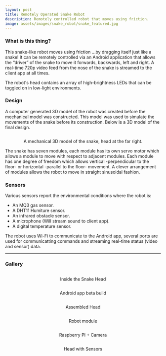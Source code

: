 ```yaml
---
layout: post
title: Remotely Operated Snake Robot
description: Remotely controlled robot that moves using friction.
image: assets/images/snake_robot/snake_featured.jpg
---
```


### What is this thing?

This snake-like robot moves using friction ...by dragging itself just like a snake! It can be remotely controlled via an Android application that allows the “driver” of the snake to move it forwards, backwards, left and right. A real-time 720p video feed from the nose of the snake is streamed to the client app at all times. 

The robot's head contains an array of high-brightness LEDs that can be toggled on in low-light environments.

### Design

A computer generated 3D model of the robot was created before the mechanical model was constructed. This model was used to simulate the movements of the snake before its construction. Below is a 3D model of the final design. 

<div class="row">
    <span class="image fit">
        <img src="{% link assets/images/snake_robot/snake_model_complete.jpg %}" alt="" />
        <p align="middle">A mechanical 3D model of the snake, head at the far right.</p>
    </span>
</div>

The snake has seven modules, each module has its own servo motor which allows a module to move with respect to adjacent modules. Each module has one degree of freedom which allows vertical -perpendicular to the floor- or horizontal -parallel to the floor- movement. A clever arrangement of modules allows the robot to move in straight  sinusoidal fashion.

### Sensors

Various sensors report the environmental conditions where the robot is:

- An MQ3 gas sensor.
- A DHT11 Humiture sensor.
- An infrared obstacle sensor.
- A microphone (Will stream sound to client app).
- A digital temperature sensor.

The robot uses Wi-Fi to communicate to the Android app, several ports are used for communicatting commands and streaming real-time status (video and sensor) data.

<hr class="major" />

### Gallery

<div>
    <div class="row">
        <div class="4u">
            <span class="image fit">
                <img src="{% link assets/images/snake_robot/snake_1.jpg %}" alt="" />
                <p align="middle">Inside the Snake Head</p>
            </span>
        </div>
        <div class="4u">
            <span class="image fit">
                <img src="{% link assets/images/snake_robot/snake_2.jpg %}" alt="" />
                <p align="middle">Android app beta build</p>
            </span>
        </div>
        <div class="4u$">
            <span class="image fit">
                <img src="{% link assets/images/snake_robot/snake_3.jpg %}" alt="" />
                <p align="middle">Assembled Head</p>
            </span>
        </div>
        <!-- Break -->
        <div class="4u">
            <span class="image fit">
                <img src="{% link assets/images/snake_robot/snake_4.jpg %}" alt="" />
                <p align="middle">Robot module</p>
            </span>
        </div>
        <div class="4u">
            <span class="image fit">
                <img src="{% link assets/images/snake_robot/snake_5.jpg %}" alt="" />
                <p align="middle">Raspberry PI + Camera</p>
            </span>
        </div>
        <div class="4u$">
            <span class="image fit">
                <img src="{% link assets/images/snake_robot/snake_6.jpg %}" alt="" />
                <p align="middle">Head with Sensors</p>
            </span>
        </div>
    </div>
</div>